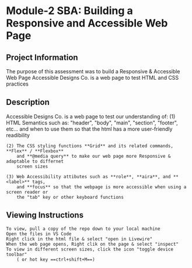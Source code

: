 # Module-2 SBA: Building a Responsive and Accessible Web Page

## Project Information
The purpose of this assessment was to build a Responsive & Accessible Web Page
Accessible Designs Co. is a web page to test HTML and CSS practices

## Description
Accessible Designs Co. is a web page to test our understanding of:
    (1) HTML Semantics such as: "header", "body", "main", "section", "footer", etc... 
        and when to use them so that the html has a more user-friendly readibility
    
    (2) The CSS styling functions **Grid** and its related commands, **Flex** / **Flexbox** 
        and **@media query** to make our web page more Responsive & adaptable to differnet 
        screen sizes 
    
    (3) Web Accessibility attibutes such as **role**, **aira**, and **<label>** tags,  
        and **focus** so that the webpage is more accessible when using a screen reader or
        the "tab" key or other keyboard functions 

## Viewing Instructions
    To view, pull a copy of the repo down to your local machine
    Open the files in VS Code
    Right click in the html file & select "open in Livewire"
    When the web page opens, Right clik on the page & select "inspect"
    To view in different screen sizes, click the icon "toggle device toolbar" 
        ( or hot key ==ctrl+shift+M==)